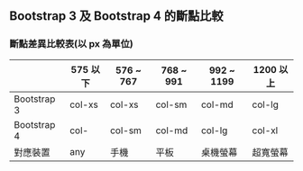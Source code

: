 ## Bootstrap 3 及 Bootstrap 4 的斷點比較

### 斷點差異比較表(以 px 為單位)

|  | 575 以下 | 576 ~ 767  | 768 ~ 991  | 992 ~ 1199  | 1200 以上 |
| -- | -- | -- | -- | -- | -- |
| Bootstrap 3 | col-xs | col-xs | col-sm | col-md | col-lg |
| Bootstrap 4 | col- | col-sm | col-md | col-lg | col-xl |
| 對應裝置 | any | 手機 | 平板 | 桌機螢幕 | 超寬螢幕 |
